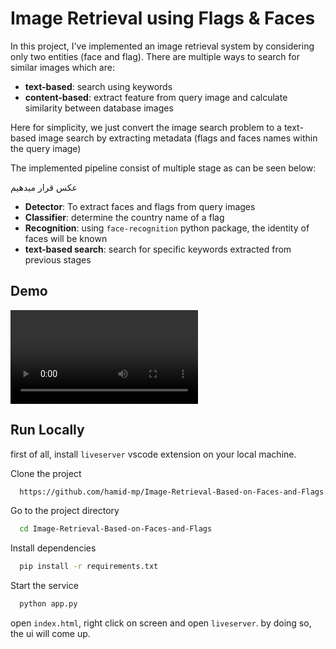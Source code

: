 
# Image Retrieval using Flags & Faces

In this project, I've implemented an image retrieval system by considering only two entities (face and flag). There are multiple ways to search for similar images which are:

- **text-based**: search using keywords
- **content-based**: extract feature from query image and calculate similarity between database images


Here for simplicity, we just convert the image search problem to a text-based image search  by extracting metadata (flags and faces names within the query image)

The implemented pipeline consist of multiple stage as can be seen below:

عکس قرار میدهیم

- **Detector**: To extract faces and flags from query images
- **Classifier**: determine the country name of a flag
- **Recognition**: using `face-recognition` python package, the identity of faces will be known
- **text-based search**: search for specific keywords extracted from previous stages

## Demo

![demo](./Assets/demo.mp4)



## Run Locally
first of all, install `liveserver` vscode extension on your local machine.

Clone the project

```bash
  https://github.com/hamid-mp/Image-Retrieval-Based-on-Faces-and-Flags.git
```

Go to the project directory

```bash
  cd Image-Retrieval-Based-on-Faces-and-Flags
```

Install dependencies

```bash
  pip install -r requirements.txt
```

Start the service

```bash
  python app.py
```
open `index.html`, right click on screen and open `liveserver`. by doing so, the ui will come up. 

